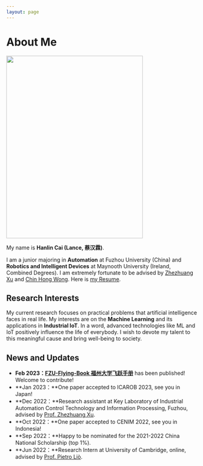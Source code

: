 ```yaml
---
layout: page
---
```


# About Me

<img src="https://www.caihanlin.com/caihanlin.jpg" class="floatpic" width="360" height="480">

My name is **Hanlin Cai (Lance, 蔡汉霖)**.

I am a junior majoring in **Automation** at Fuzhou University (China) and **Robotics and Intelligent Devices** at Maynooth University (Ireland, Combined Degrees). I am extremely fortunate to be advised by [Zhezhuang Xu](https://dqxy.fzu.edu.cn/info/1102/3547.htm) and [Chin Hong Wong](https://www.researchgate.net/profile/Chin-Hong-Wong). Here is [my Resume](https://caihanlin.com/file/Resume-HanlinCAI.pdf).

## Research Interests

My current research focuses on practical problems that artificial intelligence faces in real life. My interests are on the **Machine Learning** and its applications in **Industrial IoT**. In a word, advanced technologies like ML and IoT positively influence the life of everybody.  I wish to devote my talent to this meaningful cause and bring well-being to society.

## News and Updates

- **Feb 2023：**[**FZU-Flying-Book 福州大学飞跃手册**](https://fzu-fly.online/) has been published! Welcome to contribute!
- **Jan 2023：**One paper accepted to ICAROB 2023, see you in Japan!
- **Dec 2022：**Research assistant at Key Laboratory of Industrial Automation Control Technology and Information Processing, Fuzhou, advised by [Prof. Zhezhuang Xu](https://dqxy.fzu.edu.cn/en/info/1009/1072.htm).
- **Oct 2022：**One paper accepted to CENIM 2022, see you in Indonesia!
- **Sep 2022：**Happy to be nominated for the 2021-2022 China National Scholarship (top 1%).
- **Jun 2022：**Research Intern at University of Cambridge, online, advised by [Prof. Pietro Liò](https://www.cl.cam.ac.uk/~pl219/ ).

